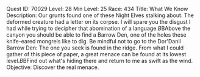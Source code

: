 Quest ID: 70029
Level: 28
Min Level: 25
Race: 434
Title: What We Know
Description: Our grunts found one of these Night Elves stalking about. The deformed creature had a letter on its corpse. I will spare you the disgust I had while trying to decipher that abomination of a language.$B$BAbove the canyon you should be able to find a Barrow Den, one of the holes these knife-eared mongrels like to dig. Be mindful not to go to the Dor'Danil Barrow Den: The one you seek is found in the ridge. From what I could gather of this piece of paper, a great menace can be found at its lowest level.$B$BFind out what's hiding there and return to me as swift as the wind.
Objective: Discover the real menace.
